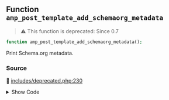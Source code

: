 ## Function `amp_post_template_add_schemaorg_metadata`

> :warning: This function is deprecated: Since 0.7

```php
function amp_post_template_add_schemaorg_metadata();
```

Print Schema.org metadata.

### Source

:link: [includes/deprecated.php:230](../../includes/deprecated.php#L230-L233)

<details>
<summary>Show Code</summary>

```php
function amp_post_template_add_schemaorg_metadata() {
	_deprecated_function( __FUNCTION__, '0.7', 'amp_print_schemaorg_metadata' );
	amp_print_schemaorg_metadata();
}
```

</details>
